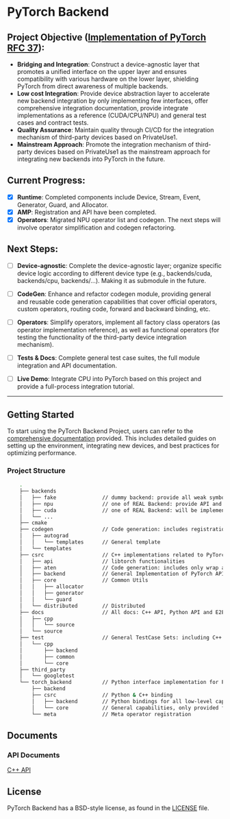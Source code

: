 # PyTorch Backend

## Project Objective ([Implementation of PyTorch RFC 37](https://github.com/pytorch/rfcs/pull/64)):

  - **Bridging and Integration**: Construct a device-agnostic layer that promotes a unified interface on the upper layer and ensures compatibility with various hardware on the lower layer, shielding PyTorch from direct awareness of multiple backends.
  - **Low cost Integration**: Provide device abstraction layer to accelerate new backend integration by only implementing few interfaces, offer comprehensive integration documentation, provide integrate implementations as a reference (CUDA/CPU/NPU) and general test cases and contract tests.
  - **Quality Assurance**: Maintain quality through CI/CD for the integration mechanism of third-party devices based on PrivateUse1.
  - **Mainstream Approach**: Promote the integration mechanism of third-party devices based on PrivateUse1 as the mainstream approach for integrating new backends into PyTorch in the future.

## Current Progress:

  - [x] **Runtime**: Completed components include Device, Stream, Event, Generator, Guard, and Allocator.
  - [x] **AMP**: Registration and API have been completed.
  - [x] **Operators**: Migrated NPU operator list and codegen. The next steps will involve operator simplification and codegen refactoring.

## Next Steps:

  - [ ] **Device-agnostic**: Complete the device-agnostic layer; organize specific device logic according to different device type (e.g., backends/cuda, backends/cpu, backends/...). Making it as submodule in the future.
  - [ ] **CodeGen**: Enhance and refactor codegen module, providing general and reusable code generation capabilities that cover official operators, custom operators, routing code, forward and backward binding, etc.
  - [ ] **Operators**: Simplify operators, implement all factory class operators (as operator implementation reference), as well as functional operators (for testing the functionality of the third-party device integration mechanism).
  - [ ] **Tests & Docs**: Complete general test case suites, the full module integration and API documentation.
  - [ ] **Live Demo**: Integrate CPU into PyTorch based on this project and provide a full-process integration tutorial.


------------------

## Getting Started

To start using the PyTorch Backend Project, users can refer to the [comprehensive documentation](https://cosdt.github.io/torch_backend/)
provided. This includes detailed guides on setting up the environment, integrating new devices,
and best practices for optimizing performance.

### Project Structure

```bash
    .
    ├── backends
    │   ├── fake               // dummy backend: provide all weak symbols needed by csrc, we can run this demo without implementing all symbols in REAL Backend by this fake backend.
    │   ├── npu                // one of REAL Backend: provide API and Structure related witch specific Backends strongly
    │   ├── cuda               // one of REAL Backend: will be implemented later
    │   └── ...
    ├── cmake
    ├── codegen                // Code generation: includes registration for forward and backward, backward implementation, backward binding, custom operator routing, reroute routing, etc.
    │   ├── autograd
    │   │   └── templates      // General template
    │   └── templates
    ├── csrc                   // C++ implementations related to PyTorch, not involving specific backend implementations, theoretically only includes backend interface calls
    │   ├── api                // libtorch functionalities
    │   ├── aten               // Code generation: includes only wrap and PyTorch operator registration; in the future, considering moving Tensor & Storage & Serialization here, as these three are related to Tensor logic
    │   ├── backend            // General Implementation of PyTorch API
    │   ├── core               // Common Utils
    │   │   ├── allocator
    │   │   ├── generator
    │   │   └── guard
    │   └── distributed        // Distributed
    ├── docs                   // All docs: C++ API, Python API and E2E tutorials
    │   ├── cpp
    │   │   └── source
    │   └── source
    ├── test                   // General TestCase Sets: including C++ and python
    │   └── cpp
    │       ├── backend
    │       ├── common
    │       └── core
    ├── third_party
    │   └── googletest
    └── torch_backend          // Python interface implementation for PyTorch
        ├── backend
        ├── csrc               // Python & C++ binding
        │   ├── backend        // Python bindings for all low-level capabilities needed to be exposed to Python
        │   └── core           // General capabilities, only provided for Python
        └── meta               // Meta operator registration
```

## Documents

### API Documents

[C++ API](https://cosdt.github.io/torch_backend/cpp_html/index.html)

## License

PyTorch Backend has a BSD-style license, as found in the [LICENSE](LICENSE) file.
